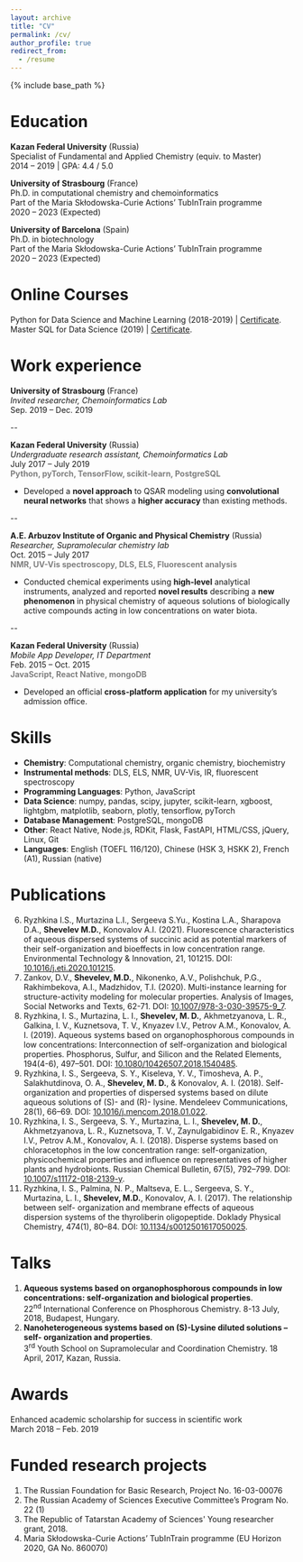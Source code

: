 ```yaml
---
layout: archive
title: "CV"
permalink: /cv/
author_profile: true
redirect_from:
  - /resume
---
```


{% include base_path %}

Education
======

**Kazan Federal University** (Russia)  
Specialist of Fundamental and Applied Chemistry (equiv. to Master)  
2014 – 2019 | GPA: 4.4 / 5.0

**University of Strasbourg** (France)  
Ph.D. in computational chemistry and chemoinformatics  
Part of the Maria Skłodowska-Curie Actions’ TubInTrain programme  
2020 – 2023 (Expected)

**University of Barcelona** (Spain)  
Ph.D. in biotechnology  
Part of the Maria Skłodowska-Curie Actions’ TubInTrain programme  
2020 – 2023 (Expected)

Online Courses
======
Python for Data Science and Machine Learning (2018-2019) | [Certificate](https://www.udemy.com/certificate/UC-CMMUU55W/).  
Master SQL for Data Science (2019) | [Certificate](https://www.udemy.com/certificate/UC-1TS61ULN/).


Work experience
======
**University of Strasbourg** (France)  
*Invited researcher, Chemoinformatics Lab*  
Sep. 2019 – Dec. 2019

--

**Kazan Federal University** (Russia)  
*Undergraduate research assistant, Chemoinformatics Lab*  
July 2017 – July 2019  
**<font color='gray'>Python, pyTorch, TensorFlow, scikit-learn, PostgreSQL</font>**  

* Developed a **novel approach** to QSAR modeling using **convolutional neural networks** that shows a **higher accuracy** than existing methods.

--

**A.E. Arbuzov Institute of Organic and Physical Chemistry** (Russia)  
*Researcher, Supramolecular chemistry lab*  
Oct. 2015 – July 2017  
**<font color='gray'>NMR, UV-Vis spectroscopy, DLS, ELS, Fluorescent analysis</font>**  

* Conducted chemical experiments using **high-level** analytical instruments, analyzed and reported **novel results** describing a **new phenomenon** in physical chemistry of aqueous solutions of biologically active compounds acting in low concentrations on water biota.

--

**Kazan Federal University** (Russia)  
*Mobile App Developer, IT Department*  
Feb. 2015 – Oct. 2015  
**<font color='gray'>JavaScript, React Native, mongoDB</font>**  

* Developed an official **cross-platform application** for my university’s admission office.

  
Skills
======
* **Chemistry**: Computational chemistry, organic chemistry, biochemistry
* **Instrumental methods**: DLS, ELS, NMR, UV-Vis, IR, fluorescent spectroscopy
* **Programming Languages**: Python, JavaScript
* **Data Science**: numpy, pandas, scipy, jupyter, scikit-learn, xgboost, lightgbm, matplotlib, seaborn, plotly, tensorflow, pyTorch
* **Database Management**: PostgreSQL, mongoDB
* **Other**: React Native, Node.js, RDKit, Flask, FastAPI, HTML/CSS, jQuery, Linux, Git
* **Languages**: English (TOEFL 116/120), Chinese (HSK 3, HSKK 2), French (A1), Russian (native)

Publications
======
6. Ryzhkina I.S., Murtazina L.I., Sergeeva S.Yu., Kostina L.A., Sharapova D.A., **Shevelev M.D.**, Konovalov A.I. (2021). Fluorescence characteristics of aqueous dispersed systems of succinic acid as potential markers of their self-organization and bioeffects in low concentration range. Environmental Technology & Innovation, 21, 101215. DOI: [10.1016/j.eti.2020.101215](https://doi.org/10.1016/j.eti.2020.101215).
5. Zankov, D.V., **Shevelev, M.D.**, Nikonenko, A.V., Polishchuk, P.G., Rakhimbekova, A.I., Madzhidov, T.I. (2020). Multi-instance learning for structure-activity modeling for molecular properties. Analysis of Images, Social Networks and Texts, 62-71. DOI: [10.1007/978-3-030-39575-9_7](https://doi.org/10.1007/978-3-030-39575-9_7).
4. Ryzhkina, I. S., Murtazina, L. I., **Shevelev, M. D.**, Akhmetzyanova, L. R., Galkina, I. V., Kuznetsova, T. V., Knyazev I.V., Petrov A.M., Konovalov, A. I. (2019). Aqueous systems based on organophosphorous compounds in low concentrations: Interconnection of self-organization and biological properties. Phosphorus, Sulfur, and Silicon and the Related Elements, 194(4-6), 497–501. DOI: [10.1080/10426507.2018.1540485](https://doi.org/10.1080/10426507.2018.1540485).
3. Ryzhkina, I. S., Sergeeva, S. Y., Kiseleva, Y. V., Timosheva, A. P., Salakhutdinova, O. A., **Shevelev, M. D.**, & Konovalov, A. I. (2018). Self-organization and properties of dispersed systems based on dilute aqueous solutions of (S)- and (R)- lysine. Mendeleev Communications, 28(1), 66–69. DOI: [10.1016/j.mencom.2018.01.022](https://doi.org/10.1016/j.mencom.2018.01.022).
2. Ryzhkina, I. S., Sergeeva, S. Y., Murtazina, L. I., **Shevelev, M. D.**, Akhmetzyanova, L. R., Kuznetsova, T. V., Zaynulgabidinov E. R., Knyazev I.V., Petrov A.M., Konovalov, A. I. (2018). Disperse systems based on chloracetophos in the low concentration range: self-organization, physicochemical properties and influence on representatives of higher plants and hydrobionts. Russian Chemical Bulletin, 67(5), 792–799. DOI: [10.1007/s11172-018-2139-y](https://doi.org/10.1007/s11172-018-2139-y).
1. Ryzhkina, I. S., Palmina, N. P., Maltseva, E. L., Sergeeva, S. Y., Murtazina, L. I., **Shevelev, M.D.**, Konovalov, A. I. (2017). The relationship between self- organization and membrane effects of aqueous dispersion systems of the thyroliberin oligopeptide. Doklady Physical Chemistry, 474(1), 80–84. DOI: [10.1134/s0012501617050025](https://doi.org/10.1134/s0012501617050025).


Talks
======
1. **Aqueous systems based on organophosphorous compounds in low concentrations: self-organization and biological properties**.  
22<sup>nd</sup> International Conference on Phosphorous Chemistry.
8-13 July, 2018, Budapest, Hungary.
2. **Nanoheterogeneous systems based on (S)-Lysine diluted solutions – self- organization and properties**.  
3<sup>rd</sup> Youth School on Supramolecular and Coordination Chemistry. 18 April, 2017, Kazan, Russia.
  
  
Awards
======
Enhanced academic scholarship for success in scientific work  
March 2018 – Feb. 2019

Funded research projects
======
1. The Russian Foundation for Basic Research, Project No. 16-03-00076
2. The Russian Academy of Sciences Executive Committee’s Program No. 22 (1)
3. The Republic of Tatarstan Academy of Sciences' Young researcher grant, 2018.
4. Maria Skłodowska-Curie Actions’ TubInTrain programme (EU Horizon 2020, GA No. 860070) 
